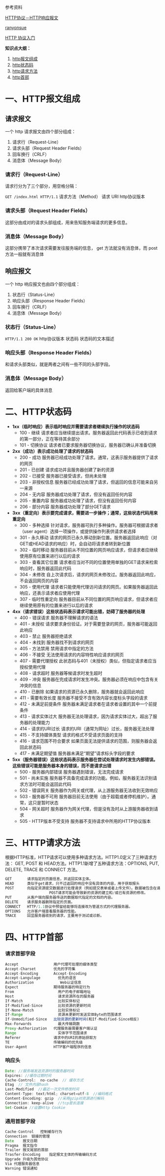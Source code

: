 参考资料

[HTTP协议－HTTP响应报文](https://juejin.cn/post/6844903593116434439#heading-3)

[ranyonsue](https://www.cnblogs.com/ranyonsue/p/5984001.html)

[HTTP 协议入门](https://www.ruanyifeng.com/blog/2016/08/http.html)

**知识点大纲：**

1. [http报文组成](https://www.notion.so/HTTP-65cbca00bb7f47229a67d8640e8dd31d)
2. [http状态码](https://www.notion.so/HTTP-65cbca00bb7f47229a67d8640e8dd31d)
3. [http请求方法](https://www.notion.so/HTTP-65cbca00bb7f47229a67d8640e8dd31d)
4. [http首部](https://www.notion.so/HTTP-65cbca00bb7f47229a67d8640e8dd31d)

# 一、HTTP报文组成

## 请求报文

一个 http 请求报文由四个部分组成：

1. 请求行（Request-Line）
2. 请求头部（Request Header Fields）
3. 回车换行（CRLF）
4. 消息体（Message Body）

### **请求行（Request-Line）**

请求行分为了三个部分，用空格分隔：

`GET /index.html HTTP/1.1`  请求方法（Method） 请求 URI  http协议版本

### **请求头部（Request Header Fields）**

这部分由成对的请求头部组成，用来告知服务端请求的更多信息。

### **消息体（Message Body）**

这部分携带了本次请求需要发往服务端的信息， get 方法就没有消息体，而 post 方法一般就有消息体

## 响应报文

一个 http 响应报文也由四个部分组成：

1. 状态行（Status-Line）
2. 响应头部（Response Header Fields）
3. 回车换行（CRLF）
4. 消息体（Message Body）

### **状态行（Status-Line）**

`HTTP/1.1 200 OK`    http协议版本  状态码 状态码的文本描述

### **响应头部（Response Header Fields）**

和请求头部类似，就是两者之间有一些不同的头部字段。

### **消息体（Message Body）**

返回给客户端的具体消息

# 二、HTTP状态码

- **1xx（临时响应）表示临时响应并需要请求者继续执行操作的状态码**
    - 100 - 继续 请求者应当继续提出请求。服务器返回此代码表示已收到请求的第一部分，正在等待其余部分
    - 101 - 切换协议 请求者已要求服务器切换协议，服务器已确认并准备切换
- **2xx（成功）表示成功处理了请求的状态码**
    - 200 - 成功 服务器已经成功处理了请求。通常，这表示服务器提供了请求的网页
    - 201 - 已创建 请求成功并且服务器创建了新的资源
    - 202 - 已接受 服务器已接受请求，但尚未处理
    - 203 - 非授权信息 服务器已经成功处理了请求，但返回的信息可能来自另一来源
    - 204 - 无内容 服务器成功处理了请求，但没有返回任何内容
    - 205 - 重置内容 服务器成功处理了请求，但没有返回任何内容
    - 206 - 部分内容 服务器成功处理了部分GET请求
- **3xx（重定向）表示要完成请求，需要进一步操作；通常，这些状态代码用来重定向**
    - 300 - 多种选择 针对请求，服务器可执行多种操作。服务器可根据请求者（user agent）选择一项操作，或提供操作列表供请求者选择
    - 301 - 永久移动 请求的网页已永久移动到新位置。服务器返回此响应（对GET或HEAD请求的响应）时，会自动将请求者转到新位置
    - 302 - 临时移动 服务器目前从不同位置的网页响应请求，但请求者应继续使用原有位置来进行以后的请求
    - 303 - 查看其它位置 请求者应当对不同的位置使用单独的GET请求来检索响应时，服务器返回此代码
    - 304 - 未修改 自上次请求后，请求的网页未修改过。服务器返回此响应，不会返回网页的内容
    - 305 - 使用代理 请求者只能使用代理访问请求的网页。如果服务器返回此响应，还表示请求者应使用代理
    - 307 - 临时性重定向 服务器目前从不同位置的网页响应请求，但请求者应继续使用原有的位置来进行以后的请求
- **4xx（请求错误）这些状态码表示请求可能出错，妨碍了服务器的处理**
    - 400 - 错误请求 服务器不理解请求的语法
    - 401 - 未授权 请求要求身份验证。对于需要登录的网页，服务器可能返回此响应
    - 403 - 禁止 服务器拒绝请求
    - 404 - 未找到 服务器找不到请求的网页
    - 405 - 方法禁用 禁用请求中指定的方法
    - 406 - 不接受 无法使用请求的内容特性响应请求的网页
    - 407 - 需要代理授权 此状态码与401（未授权）类似，但指定请求者应当授权使用代理
    - 408 - 请求超时 服务器等候请求时发生超时
    - 409 - 冲突 服务器在完成请求时发生冲突。服务器必须在响应中包含有关冲突的信息
    - 410 - 已删除 如果请求的资源已永久删除，服务器就会返回此响应
    - 411 - 需要有效长度 服务器不接受不含有效内容长度标头字段的请求
    - 412 - 未满足前提条件 服务器未满足请求者在请求者设置的其中一个前提条件
    - 413 - 请求实体过大 服务器无法处理请求，因为请求实体过大，超出了服务器的处理能力
    - 414 - 请求的URI过长 请求的URI（通常为网址）过长，服务器无法处理
    - 415 - 不支持媒体类型 请求的格式不受请求页面的支持
    - 416 - 请求范围不符合要求 如果页面无法提供请求的范围，则服务器会返回此状态码
    - 417 - 未满足期望值 服务器未满足“期望”请求标头字段的要求
- **5xx（服务器错误）这些状态码表示服务器在尝试处理请求时发生内部错误。这些错误可能是服务器本身的错误，而不是请求出错**
    - 500 - 服务器内部错误 服务器遇到错误，无法完成请求
    - 501 - 尚未实施 服务器不具备完成请求的功能。例如，服务器无法识别请求方法时可能会返回此代码
    - 502 - 错误网关 服务器作为网关或代理，从上游服务器无法收到无效响应
    - 503 - 服务器不可用 服务器目前无法使用（由于超载或者停机维护）。通常，这只是暂时状态
    - 504 - 网关超时 服务器作为网关代理，但是没有及时从上游服务器收到请求
    - 505 - HTTP版本不受支持 服务器不支持请求中所用的HTTP协议版本

# 三、HTTP请求方法

根据HTTP标准，HTTP请求可以使用多种请求方法。HTTP1.0定义了三种请求方法： GET, POST 和 HEAD方法。HTTP1.1新增了五种请求方法：OPTIONS, PUT, DELETE, TRACE 和 CONNECT 方法。

```jsx
GET       请求指定的页面信息，并返回实体主体。
HEAD      类似于get请求，只不过返回的响应中没有具体的内容，用于获取报头
POST      向指定资源提交数据进行处理请求（例如提交表单或者上传文件）。数据被包含在请求体中。
					POST请求可能会导致新的资源的建立和/或已有资源的修改。
PUT       从客户端向服务器传送的数据取代指定的文档的内容。
DELETE    请求服务器删除指定的页面。
CONNECT   HTTP/1.1协议中预留给能够将连接改为管道方式的代理服务器。
OPTIONS   允许客户端查看服务器的性能。
TRACE     回显服务器收到的请求，主要用于测试或诊断。
```

# 四、HTTP首部

### 请求首部字段

```jsx
Accept	              用户代理可处理的媒体类型
Accept-Charset	      优先的字符集
Accept-Encoding	      Accept-Encoding
Accept-Langulage	    优先的语言
Authorization	         Web认证信息
Expect	              期待服务器的特定行为
From	                用户的电子邮箱地址
Host	                请求资源所在的服务器
If-Match	            比较实体标记
If-Modified-Since	    比较资源的更新时间
If-None-Match	        比较实体标记
If-Range	            资源未更新时发送实体Byte的范围请求
If-Unmodified-Since	  比较资源的更新时间(和If-Modified-Since相反)
Max-Forwards	        最大传输跳数
Proxy-Authorization	  代理服务器需要客户端认证
Range	                实体字节范围请求
Referer	              请求中的URI的原始获取方
TE	                  传输编码的优先级
User-Agent	          HTTP客户端程序的信息
```

### 响应头

```jsx
Date: //服务端发送资源时的服务器时间
Expires: //缓存过期时间
Cache-Control:  no-cache  // 缓存方式
Etag  // 文件内容hash
Last-Modified  //最近一次文件修改时间
Content-Type: text/html; charset=utf-8  //编码格式
Content-Encoding: gzip  //采用gzip对资源进行解码
Connection: keep-alive  //tcp是长连接
Set-Cookie //设置Http Cookie
```

### 通用首部字段

```jsx
Cache-Control	控制缓存行为
Connection	链接的管理
Date	报文日期
Pragma	报文指令
Trailer	报文尾部的首部
Trasfer-Encoding	指定报文主体的传输编码方式
Upgrade	升级为其他协议
Via	代理服务器信息
Warning	错误通知
```